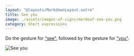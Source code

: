 ```yaml
---
layout: "@layouts/MarkdownLayout.astro"
title: See you
image: ./assets/images-of-signs/merdeaf-see-you.png
category: Short expressions
---
```


Do the gesture for ["see"](./see),
followed by the gesture for ["you"](./you).

![See you](@signs/merdeaf-see-you.png)
